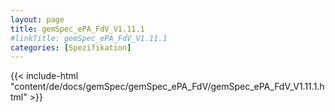 ```yaml
---
layout: page
title: gemSpec_ePA_FdV_V1.11.1
#linkTitle: gemSpec_ePA_FdV_V1.11.1
categories: [Spezifikation]
---
```

{{< include-html "content/de/docs/gemSpec/gemSpec_ePA_FdV/gemSpec_ePA_FdV_V1.11.1.html" >}}
